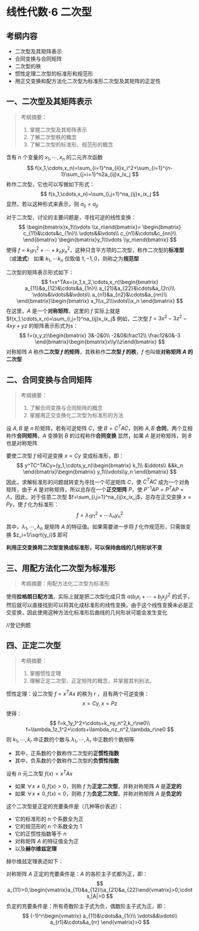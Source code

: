 # 线性代数·6 二次型

## 考纲内容

- 二次型及其矩阵表示
- 合同变换与合同矩阵
- 二次型的秩
- 惯性定理二次型的标准形和规范形
- 用正交变换和配方法化二次型为标准形二次型及其矩阵的正定性



## 一、二次型及其矩阵表示

> 考纲摘要：
>
> 1. 掌握二次型及其矩阵表示
> 2. 了解二次型秩的概念
> 3. 了解二次型的标准形、规范形的概念

含有 $n$ 个变量的 $x_1,\cdots,x_n$ 的二元齐次函数
$$
f(x_1,\cdots,x_n)=\sum_{i=1}^na_{ii}x_i^2+\sum_{i=1}^{n-1}\sum_{j=i+1}^n2a_{ij}x_ix_j
$$
称作二次型，它也可以写做如下形式：
$$
f(x_1,\cdots,x_n)=\sum_{i,j=1}^na_{ij}x_ix_j
$$
显然，若以这种形式来表示，则 $a_{ij}=a_{ji}$

对于二次型，讨论的主要问题是，寻找可逆的线性变换：
$$
\begin{bmatrix}x_1\\\vdots \\x_n\end{bmatrix}=
\begin{bmatrix}
c_{11}&\cdots&c_{1n}\\
\vdots&&\vdots\\
c_{n1}&\cdots&c_{nn}\\
\end{bmatrix}
\begin{bmatrix}y_1\\\vdots \\y_n\end{bmatrix}
$$
使得 $f=k_1y_1^2+\cdots+k_ny_n^2$，这种只含平方项的二次型，称作二次型的**标准型**（或**法式**）
如果 $k_1,\cdots k_n$ 仅取值 $1,-1,0$，则称之为**规范型**

二次型的矩阵表示形式如下：
$$
f=x^TAx=(x_1,x_2,\cdots,x_n)\begin{bmatrix}
a_{11}&a_{12}&\cdots&a_{1n}\\
a_{21}&a_{22}&\cdots&a_{2n}\\
\vdots&\vdots&&\vdots\\
a_{n1}&a_{n2}&\cdots&a_{nn}\\
\end{bmatrix}\begin{bmatrix}
x_1\\x_2\\\vdots\\x_n
\end{bmatrix}
$$
在这里，$A$ 是一个**对称矩阵**，这里的 $f$ 实际上就是 $f(x_1,\cdots,x_n)=\sum_{i,j=1}^na_{ij}x_ix_j$
例如，二次型 $f=3x^2-3z^2-4xy+yz$ 的矩阵表示形式为s：
$$
f=(x,y,z)\begin{bmatrix}
3&-2&0\\
-2&0&\frac12\\
\frac12&0&-3
\end{bmatrix}\begin{bmatrix}x\\y\\z\end{bmatrix}
$$
对称矩阵 $A$ 称作**二次型 $f$ 的矩阵**，其秩称作**二次型 $f$ 的秩**，$f$ 也叫做**对称矩阵 $A$ 的二次型**



## 二、合同变换与合同矩阵

> 考纲摘要：
>
> 1. 了解合同变换与合同矩阵的概念
> 2. 掌握用正交变换化二次型为标准形的方法

设 $A,B$ 是 $n$ 阶矩阵，若有可逆矩阵 $C$，使 $B=C^TAC$，则称 $A,B$ **合同**，两个互相称作**合同矩阵**，$A$ 变换到 $B$ 的过程称作**合同变换**
显然，如果 $A$ 是对称矩阵，则 $B$ 也是对称矩阵

要使二次型 $f$ 经可逆变换 $x=Cy$ 变成标准形，即：
$$
y^TC^TACy=(y_1,\cdots,y_n)\begin{bmatrix}
k_1\\
&\ddots\\
&&k_n
\end{bmatrix}\begin{bmatrix}
y_1\\\vdots\\y_n
\end{bmatrix}
$$
因此，求解标准形的问题就转变为寻找一个可逆矩阵 $C$，使 $C^TAC$ 成为一个对角矩阵，由于 $A$ 是对称矩阵，所以总存在一个**正交矩阵** $P$，使 $P^{-1}AP=P^TAP=\Lambda$，因此，对于任意二次型 $f=\sum_{i,j=1}^na_{ij}x_ix_j$，总存在正交变换 $x=Py$，使 $f$ 化为标准形：
$$
f=\lambda_1y_1^2+\cdots\lambda_ny_n^2
$$
其中，$\lambda_1,\cdots,\lambda_n$ 是矩阵 $A$ 的特征值。如果需要进一步将 $f$ 化作规范形，只需做变换 $z_i=1/\sqrt{y_i}$ 即可

**利用正交变换将二次型变换成标准形，可以保持曲线的几何形状不变**



## 三、用配方法化二次型为标准形

> 考纲摘要：用配方法化二次型为标准形

使用**拉格朗日配方法**，实际上就是把二次型化成只含 $a(b_ix_i+\cdots+b_jx_j)^2$ 的式子，然后就可以直接找到可以将其化成标准形的线性变换。由于这个线性变换未必是正交变换，因此使用这种方法化标准形后曲线的几何形状可能会发生变化

//登记例题



## 四、正定二次型

> 考纲摘要：
>
> 1. 掌握惯性定理
> 2. 理解正定二次型、正定矩阵的概念，并掌握其判别法。

惯性定理：设二次型 $f=x^TAx$ 的秩为 $r$ ，且有两个可逆变换：
$$
x=Cy,x=Pz
$$
使得：
$$
f=k_1y_1^2+\cdots+k_ny_n^2,k_r\ne0\\
f=\lambda_1z_1^2+\cdots+\lambda_nz_n^2,\lambda_r\ne0
$$
则 $k_1,\cdots,k_r$ 中正数的个数与 $\lambda_1,\cdots,\lambda_r$ 中正数的个数相等

- 其中，正系数的个数称作二次型的**正惯性指数**
- 其中，负系数的个数称作二次型的**负惯性指数**



设有 $n$ 元二次型 $f(x)=x^TAx$

- 如果 $\forall x\ne0,f(x)>0$，则称 $f$ 为**正定二次型**，并称对称矩阵 $A$ 是**正定的**
- 如果 $\forall x\ne0,f(x)<0$，则称 $f$ 为**负定二次型**，并称对称矩阵 $A$ 是**负定的**

这个二次型是正定的充要条件是（几种等价表述）：

- 它的标准形的 $n$ 个系数全为正
- 它的规范形的 $n$ 个系数全为 1
- 它的正惯性指数等于 $n$
- 对称矩阵 $A$ 的特征值全为正
- 以及**赫尔维兹定理**

赫尔维兹定理表述如下：

对称矩阵 $A$ 正定的充要条件是：$A$ 的各阶主子式都为正，即：
$$
a_{11}>0,\begin{vmatrix}a_{11}&a_{12}\\a_{21}&a_{22}\end{vmatrix}>0,\cdots,|A|>0
$$
负定的充要条件是：所有奇数阶主子式为负，偶数阶主子式为正，即：
$$
(-1)^r\begin{vmatrix}
a_{11}&\cdots&a_{1r}\\
\vdots&&\vdots\\
a_{r1}&\cdots&a_{rr}
\end{vmatrix}>0
$$





